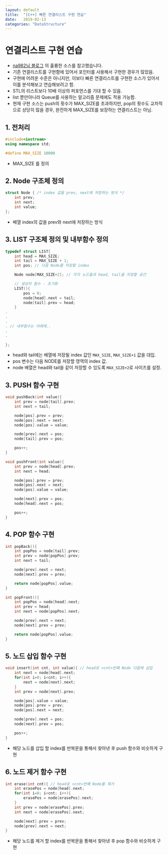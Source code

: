 ```yaml
---
layout: default
title:  "[C++] 빠른 연결리스트 구현 연습"
date:   2019-02-13
categories: "DataStructure"
---
```


# 연결리스트 구현 연습
* [na982님 블로그](https://na982.tistory.com/) 의 훌륭한 소스를 참고했습니다.
* 기존 연결리스트를 구현함에 있어서 포인터를 사용해서 구현한 경우가 많았음.
* 구현에 어려운 수준은 아니지만, 이보다 빠른 연결리스트를 구현한 소스가 있어서 이를 분석해보고 연습해보려고 함.
* STL의 리스트보다 10배 이상의 퍼포먼스를 기대 할 수 있음.
* list 뿐만아니라 Queue를 사용하는 알고리즘 문제에도 적용 가능함.
* 현재 구현 소스는 push의 횟수가 MAX_SIZE를 초과하지만, pop의 횟수도 교차적으로 상당히 많을 경우, 완전하게 MAX_SIZE를 보장하는 연결리스트는 아님.


## 1. 전처리
```c++
#include<iostream>
using namespace std;

#define MAX_SIZE 10000
```
* MAX_SIZE 를 정의

## 2. Node 구조체 정의

```c++
struct Node { /* index 값을 prev, next에 저장하는 방식 */
    int prev;
    int next;
    int value;
};
```
* 배열 index의 값을 prev와 next에 저장하는 방식


## 3. LIST 구조체 정의 및 내부함수 정의

```c++
typedef struct LIST{
    int head = MAX_SIZE;
    int tail = MAX_SIZE + 1;
    int pos; // 다음 Node를 저장할 index

    Node node[MAX_SIZE+2]; // 각각 노드들과 head, tail을 저장할 공간

    // 생성자 함수 - 초기화
    LIST(){
        pos = 0;
        node[head].next = tail;
        node[tail].prev = head;
    }
.
.
.
. // 내부함수는 아래에..
.
.

};
```
* head와 tail에는 배열에 저장될 index 값인 `MAX_SIZE`, `MAX_SIZE+1` 값을 대입.
* pos 변수는 다음 NODE를 저장할 영역의 index 값.
* node 배열은 head와 tail을 같이 저장할 수 있도록 `MAX_SIZE+2`로 사이즈를 설정.


## 3. PUSH 함수 구현

```c++
void pushBack(int value){
    int prev = node[tail].prev;
    int next = tail;

    node[pos].prev = prev;
    node[pos].next = next;
    node[pos].value = value;

    node[prev].next = pos;
    node[tail].prev = pos;

    pos++;
}

void pushFront(int value){
    int prev = node[head].prev;
    int next = head;

    node[pos].prev = prev;
    node[pos].next = next;
    node[pos].value = value;

    node[next].prev = pos;
    node[head].next = pos;

    pos++;
}
```

## 4. POP 함수 구현

```c++
int popBack(){
    int popPos = node[tail].prev;
    int prev = node[popPos].prev;
    int next = tail;

    node[prev].next = next;
    node[next].prev = prev;

    return node[popPos].value;
}

int popFront(){
    int popPos = node[head].next;
    int prev = head;
    int next = node[popPos].next;

    node[prev].next = next;
    node[next].prev = prev;

    return node[popPos].value;
}
```

## 5. 노드 삽입 함수 구현

```c++
void insert(int cnt, int value){ // head로 <cnt>번째 Node 다음에 삽입
    int next = node[head].next;
    for(int i=0; i<cnt; i++){
        next = node[next].next;
    }
    int prev = node[next].prev;

    node[pos].value = value;
    node[pos].prev = prev;
    node[pos].next = next;

    node[prev].next = pos;
    node[next].prev = pos;

    pos++;
}
```
* 해당 노드를 삽입 할 index를 반복문을 통해서 찾아낸 후 push 함수와 비슷하게 구현

## 6. 노드 제거 함수 구현

```c++
int erase(int cnt){ // head로 <cnt>번째 Node를 제거
    int erasePos = node[head].next;
    for(int i=0; i<cnt; i++){
        erasePos = node[erasePos].next;
    }
    int prev = node[erasePos].prev;
    int next = node[erasePos].next;

    node[next].prev = prev;
    node[prev].next = next;
}
```
* 해당 노드를 제거 할 index를 반복문을 통해서 찾아낸 후 pop 함수와 비슷하게 구현
